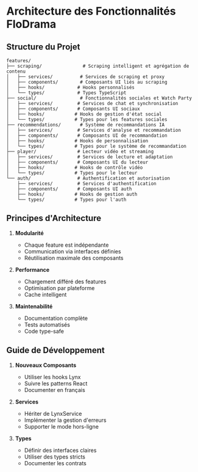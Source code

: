 # Architecture des Fonctionnalités FloDrama

## Structure du Projet

```
features/
├── scraping/               # Scraping intelligent et agrégation de contenu
│   ├── services/          # Services de scraping et proxy
│   ├── components/        # Composants UI liés au scraping
│   ├── hooks/            # Hooks personnalisés
│   └── types/            # Types TypeScript
├── social/                # Fonctionnalités sociales et Watch Party
│   ├── services/         # Services de chat et synchronisation
│   ├── components/       # Composants UI sociaux
│   ├── hooks/           # Hooks de gestion d'état social
│   └── types/           # Types pour les features sociales
├── recommendations/       # Système de recommandations IA
│   ├── services/         # Services d'analyse et recommandation
│   ├── components/       # Composants UI de recommandation
│   ├── hooks/           # Hooks de personnalisation
│   └── types/           # Types pour le système de recommandation
├── player/               # Lecteur vidéo et streaming
│   ├── services/         # Services de lecture et adaptation
│   ├── components/       # Composants UI du lecteur
│   ├── hooks/           # Hooks de contrôle vidéo
│   └── types/           # Types pour le lecteur
└── auth/                 # Authentification et autorisation
    ├── services/         # Services d'authentification
    ├── components/       # Composants UI auth
    ├── hooks/           # Hooks de gestion auth
    └── types/           # Types pour l'auth
```

## Principes d'Architecture

1. **Modularité**
   - Chaque feature est indépendante
   - Communication via interfaces définies
   - Réutilisation maximale des composants

2. **Performance**
   - Chargement différé des features
   - Optimisation par plateforme
   - Cache intelligent

3. **Maintenabilité**
   - Documentation complète
   - Tests automatisés
   - Code type-safe

## Guide de Développement

1. **Nouveaux Composants**
   - Utiliser les hooks Lynx
   - Suivre les patterns React
   - Documenter en français

2. **Services**
   - Hériter de LynxService
   - Implémenter la gestion d'erreurs
   - Supporter le mode hors-ligne

3. **Types**
   - Définir des interfaces claires
   - Utiliser des types stricts
   - Documenter les contrats
